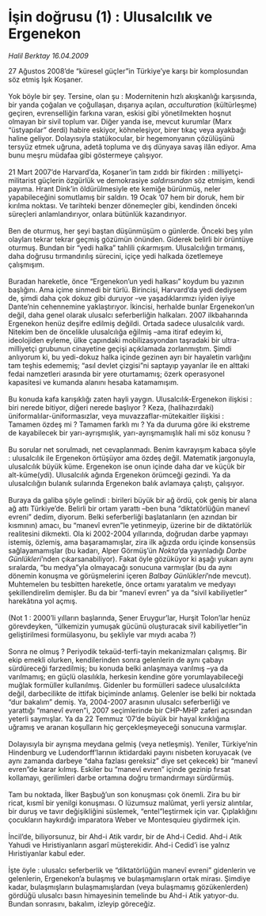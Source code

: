 # İşin doğrusu (1) : Ulusalcılık ve Ergenekon

*Halil Berktay 16.04.2009*

<div class="taraf_structure_2col_1zq">
<div class="margen_n">



 <p>27 Ağustos 2008’de “küresel güçler”in Türkiye’ye karşı bir komplosundan söz etmiş Işık Koşaner. <br/><br/>Yok böyle bir şey. Tersine, olan şu : Modernitenin hızlı akışkanlığı karşısında, bir yanda çoğalan ve çoğullaşan, dışarıya açılan, <i>acculturation</i> (kültürleşme) geçiren, evrenselliğin farkına varan, eskisi gibi yönetilmekten hoşnut olmayan bir sivil toplum var. Diğer yanda ise, mevcut kurumlar (Marx “üstyapılar” derdi) habire eskiyor, köhneleşiyor, birer tıkaç veya ayakbağı haline geliyor. Dolayısıyla statükocular, bir hegemonyanın çözülüşünü tersyüz etmek uğruna, adetâ topluma ve dış dünyaya savaş ilân ediyor. Ama bunu meşru müdafaa gibi göstermeye çalışıyor. <br/><br/>21 Mart 2007’de Harvard’da, Koşaner’in tam zıddı bir fikirden : milliyetçi-militarist güçlerin özgürlük ve demokrasiye <i>saldırısından</i> söz etmişim, kendi payıma. Hrant Dink’in öldürülmesiyle ete kemiğe bürünmüş, neler yapabileceğini somutlamış bir saldırı. 19 Ocak ’07 hem bir doruk, hem bir kırılma noktası. Ve tarihteki benzer dönemeçler gibi, kendinden önceki süreçleri anlamlandırıyor, onlara bütünlük kazandırıyor. <br/><br/>Ben de oturmuş, her şeyi baştan düşünmüşüm o günlerde. Önceki beş yılın olayları tekrar tekrar geçmiş gözümün önünden. Giderek belirli bir örüntüye oturmuş. Bundan bir “yedi halka” tahlili çıkarmışım. Ulusalcılığın tırmanış, daha doğrusu tırmandırılış sürecini, içiçe yedi halkada özetlemeye çalışmışım. <br/><br/>Buradan hareketle, önce “Ergenekon’un yedi halkası” koydum bu yazının başlığını. Ama içime sinmedi bir türlü. Birincisi, Harvard’da yedi dediysem de, şimdi daha çok dokuz gibi duruyor –ve yaşadıklarımızı iyiden iyiye Dante’nin cehennemine yaklaştırıyor. İkincisi, herhalde bunlar Ergenekon’un değil, daha genel olarak ulusalcı seferberliğin halkaları. 2007 ilkbaharında Ergenekon henüz deşifre edilmiş değildi. Ortada sadece ulusalcılık vardı. Nitekim ben de öncelikle ulusalcılığa eğilmiş –ama itiraf edeyim ki, ideolojiden eyleme, ülke çapındaki mobilizasyondan taşradaki bir ultra-milliyetçi grubunun cinayetine geçişi açıklamada zorlanmıştım. Şimdi anlıyorum ki, bu yedi-dokuz halka içinde gezinen ayrı bir hayaletin varlığını tam teşhis edememiş; “asıl devlet çizgisi”ni saptayıp yayanlar ile en alttaki fedai namzetleri arasında bir yere oturtamamış; özerk operasyonel kapasitesi ve kumanda alanını hesaba katamamışım. <br/><br/>Bu konuda kafa karışıklığı zaten hayli yaygın. Ulusalcılık-Ergenekon ilişkisi : biri nerede bitiyor, diğeri nerede başlıyor ? Keza, (halihazırdaki) üniformalılar-üniformasızlar, veya muvazzaflar-mütekaitler ilişkisi : Tamamen özdeş mi ? Tamamen farklı mı ? Ya da duruma göre iki ekstreme de kayabilecek bir yarı-ayrışmışlık, yarı-ayrışmamışlık hali mi söz konusu ? <br/><br/>Bu sorular net sorulmadı, net cevaplanmadı. Benim kavrayışım kabaca şöyle : ulusalcılık ile Ergenekon örtüşüyor ama özdeş değil. Matematik jargonuyla, ulusalcılık büyük küme. Ergenekon ise onun içinde daha dar ve küçük bir alt-küme(ydi). Ulusalcılık ağında Ergenekon örümceği gezindi. Ya da ulusalcılığın bulanık sularında Ergenekon balık avlamaya çalıştı, çalışıyor. <br/><br/>Buraya da galiba şöyle gelindi : birileri büyük bir ağ ördü, çok geniş bir alana ağ attı Türkiye’de. Belirli bir ortam yarattı –ben buna “diktatörlüğün manevî evreni” dedim, diyorum. Belki seferberliği başlatanların (en azından bir kısmının) amacı, bu “manevî evren”le yetinmeyip, üzerine bir de diktatörlük realitesini dikmekti. Ola ki 2002-2004 yıllarında, doğrudan darbe yapmayı istemiş, özlemiş, ama başaramamışlar, zira ilk ağızda ordu içinde konsensüs sağlayamamışlar (bu kadarı, Alper Görmüş’ün <i>Nokta</i>’da yayınladığı <i>Darbe Günlükleri</i>’nden çıkarsanabiliyor). Fakat öyle gözüküyor ki aşağı yukarı aynı sıralarda, “bu medya”yla olmayacağı sonucuna varmışlar (bu da aynı dönemin konuşma ve görüşmelerini içeren <i>Balbay Günlükleri</i>’nde mevcut). Muhtemelen bu tesbitten hareketle, önce ortamı yaratalım ve medyayı şekillendirelim demişler. Bu da bir “manevî evren” ya da “sivil kabiliyetler” harekâtına yol açmış. <br/><br/>(Not 1 : 2000’li yılların başlarında, Şener Eruygur’lar, Hurşit Tolon’lar henüz görevdeyken, “ülkemizin yumuşak gücünü oluşturacak sivil kabiliyetler”in geliştirilmesi formülasyonu, bu şekliyle var mıydı acaba ?) <br/><br/>Sonra ne olmuş ? Periyodik tekaüd-terfi-tayin mekanizmaları çalışmış. Bir ekip emekli olurken, kendilerinden sonra gelenlerin de aynı çabayı sürdüreceği farzedilmiş; bu konuda belki anlaşmaya varılmış –ya da varılmamış; en güçlü olasılıkla, herkesin kendine göre yorumlayabileceği muğlak formüller kullanılmış. Gidenler bu formülleri sadece ulusalcılıkta değil, darbecilikte de ittifak biçiminde anlamış. Gelenler ise belki bir noktada “dur bakalım” demiş. Ya, 2004-2007 arasının ulusalcı seferberliği ve yarattığı “manevî evren”i, 2007 seçimlerinde bir CHP-MHP zaferi açısından yeterli saymışlar. Ya da 22 Temmuz ‘07’de büyük bir hayal kırıklığına uğramış ve aranan koşulların hiç gerçekleşmeyeceği sonucuna varmışlar. <br/><br/>Dolayısıyla bir ayrışma meydana gelmiş (veya netleşmiş). Yeniler, Türkiye’nin Hindenburg ve Ludendorff’larının iktidardaki payını nisbeten koruyacak (ve aynı zamanda darbeye “daha fazlası gereksiz” diye set çekecek) bir “manevî evren”de karar kılmış. Eskiler bu “manevî evren” içinde gezinip fırsat kollamayı, gerilimleri darbe ortamına doğru tırmandırmayı sürdürmüş. <br/><br/>Tam bu noktada, İlker Başbuğ’un son konuşması çok önemli. Zira bu bir ricat, kısmî bir yenilgi konuşması. O lüzumsuz malûmat, yerli yersiz alıntılar, bir duruş ve tavır değişikliğini süslemek, “entel”leştirmek için var. Çıplaklığını çocukların haykırdığı imparatora Weber ve Montesquieu giydirmek için. <br/><br/>İncil’de, biliyorsunuz, bir Ahd-i Atik vardır, bir de Ahd-i Cedid. Ahd-i Atik Yahudi ve Hıristiyanların asgarî müşterekidir. Ahd-i Cedid’i ise yalnız Hıristiyanlar kabul eder. <br/><br/>İşte öyle : ulusalcı seferberlik ve “diktatörlüğün manevî evreni” gidenlerin ve gelenlerin, Ergenekon’a bulaşmış ve bulaşmamışların ortak mirası. Şimdiye kadar, bulaşmışların bulaşmamışlardan (veya bulaşmamış gözükenlerden) gördüğü ulusalcı basın himayesinin temelinde bu Ahd-i Atik yatıyor-du. Bundan sonrasını, bakalım, izleyip göreceğiz.</p>
<br/>
<br/>
<br/>



<br/>


<div id="taraf_not">
</div>

</div>


</div>

